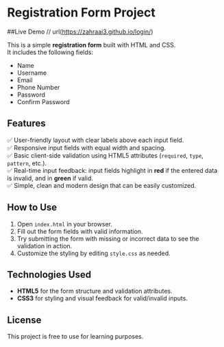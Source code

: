 # Registration Form Project
##Live Demo // url(https://zahraai3.github.io/login/)

This is a simple **registration form** built with HTML and CSS.  
It includes the following fields:
- Name
- Username
- Email
- Phone Number
- Password
- Confirm Password

## Features

✅ User-friendly layout with clear labels above each input field.  
✅ Responsive input fields with equal width and spacing.  
✅ Basic client-side validation using HTML5 attributes (`required`, `type`, `pattern`, etc.).  
✅ Real-time input feedback: input fields highlight in **red** if the entered data is invalid, and in **green** if valid.  
✅ Simple, clean and modern design that can be easily customized.

## How to Use

1. Open `index.html` in your browser.
2. Fill out the form fields with valid information.
3. Try submitting the form with missing or incorrect data to see the validation in action.
4. Customize the styling by editing `style.css` as needed.

## Technologies Used

- **HTML5** for the form structure and validation attributes.
- **CSS3** for styling and visual feedback for valid/invalid inputs.

## License

This project is free to use for learning purposes.
